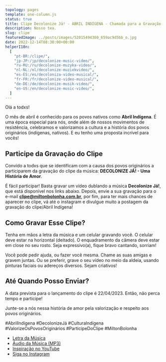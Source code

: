 ```yaml
---
topology: pages
template: one-column.js
status: true
title: Clipe Decolonize Já! - ABRIL INDÍGENA - Chamada para a Gravação do Clipe
description: Nosso tea.
slug: clipe
featuredImage: ../posts/images/52015494369_659ac9d5bb_o.jpg
date: 2022-12-14T08:30:00+00:00
helperI18n:
  [
    "pt-BR:/clipe/",
    "jp-JP:/jp/decolonize-music-video/",
    "ru-RU:/ru/decolonize-muzyka-video/",
    "nl-NL:/nl/decolonize-muziekvideo/",
    "es-ES:/es/decoloniza-video-musical/",
    "fr-FR:/fr/decolonize-video-musical/",
    "de-DE:/de/decolonize-musik-video/",
    "en-US:/en/decolonize-music-video/",
  ]
---
```


Olá a todxs!

O mês de abril é conhecido para os povos nativos como **Abril Indígena**. É uma época especial para nós, onde além de nossos movimentos de resistência, celebramos e valorizamos a cultura e a história dos povos originários (indígenas, nativos). E eu tenho uma proposta incrível para vocês!

## Participe da Gravação do Clipe

Convido a todxs que se identificam com a causa dos povos originários a participarem da gravação do clipe da música: **DECOLONIZE JÁ! - Uma História de Amor**.

É fácil participar! Basta gravar um vídeo dublando a música **Decolonize Já!**, que está disponível nos links abaixo. Depois, envie a sua gravação para o e-mail **clipe@miltonbolonha.com.br**, por fim, para ter mais chances de aparecer no clipe, vá até o instagram e divulgue muito a postagem da gravação do clipe/Abril Indígena!

## Como Gravar Esse Clipe?

Tenha em mãos a letra da música e um celular gravando você. O celular deve estar na horizontal (deitado). O enquadramento da câmera deve estar em close no seu rosto. Seja expressivo(a), fique bravo cantando, sorriam!

Você pode pedir ajuda, ou fazer você mesma. Chame as suas amigas e gravem juntas. Ou se preferir, grave o seu vídeo no meio da aldeia, usando pinturas faciais ou adereços diversos. Sejam criativos!

## Até Quando Posso Enviar?

A data prevista para o lançamento do clipe é 22/04/2023. Então, não perca tempo e participe!

Junte-se a nós nessa história de amor pela valorização e respeito aos povos originários.

#AbrilIndígena #DecolonizeJá #CulturaIndígena #ValorizeOsPovosOriginários #ParticipeDoClipe #MiltonBolonha

- [Letra da Música](/decolonize-ja/)
- [Áudio da Música (MP3)](https://miltonbolonha.com.br/decolonize-ja.mp3)
- [Inspiração no YouTube](https://www.youtube.com/watch?v=2oPCV6kCNE0)
- [Siga no Instagram](https://instagram.com/miltonbolonha_)
